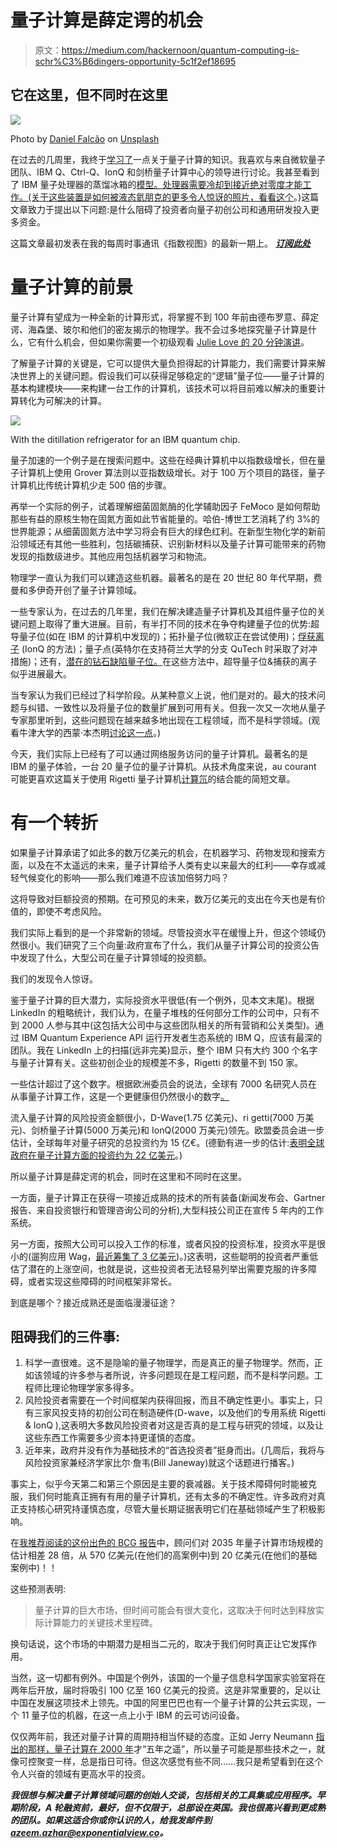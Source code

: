 # 量子计算是薛定谔的机会

> 原文：<https://medium.com/hackernoon/quantum-computing-is-schr%C3%B6dingers-opportunity-5c1f2ef18695>

## 它在这里，但不同时在这里

![](img/af1b4146e4948743865ce9f72a693580.png)

Photo by [Daniel Falcão](https://unsplash.com/photos/Pt27b3dRdVA?utm_source=unsplash&utm_medium=referral&utm_content=creditCopyText) on [Unsplash](https://unsplash.com/search/photos/quantum?utm_source=unsplash&utm_medium=referral&utm_content=creditCopyText)

在过去的几周里，我终于[学习了](https://hackernoon.com/tagged/learning)一点关于量子计算的知识。我喜欢与来自微软量子团队、IBM Q、Ctrl-Q、IonQ 和剑桥量子计算中心的领导进行讨论。我甚至看到了 IBM 量子处理器的蒸馏冰箱的[模型。处理器需要冷却到接近绝对零度才能工作。(关于这些装置是如何被液态氦朋克的更多令人惊讶的照片，](https://twitter.com/azeem/status/1017342987884482560)[看看这个](https://www.flickr.com/photos/40748696@N07/sets/72157663611181258)。)这篇文章致力于提出以下问题:是什么阻碍了投资者向量子初创公司和通用研发投入更多资金。

这篇文章最初发表在我的每周时事通讯《指数视图》的最新一期上。 [***订阅此处***](http://www.exponentialview.co)

# 量子计算的前景

量子计算有望成为一种全新的计算形式，将掌握不到 100 年前由德布罗意、薛定谔、海森堡、玻尔和他们的密友揭示的物理学。我不会过多地探究量子计算是什么，它有什么机会，但如果你需要一个初级观看 [Julie Love 的 20 分钟演讲](https://www.youtube.com/watch?v=mVfl1exX8jc)。

了解量子计算的关键是，它可以提供大量负担得起的计算能力，我们需要计算来解决世界上的关键问题。假设我们可以获得足够稳定的“逻辑”量子位——量子计算的基本构建模块——来构建一台工作的计算机，该技术可以将目前难以解决的重要计算转化为可解决的计算。

![](img/57b8da79ed101876d8f4bcaef515c1da.png)

With the ditillation refrigerator for an IBM quantum chip.

量子加速的一个例子是在搜索问题中。这些在经典计算机中以指数级增长，但在量子计算机上使用 Grover 算法则以亚指数级增长。对于 100 万个项目的路径，量子计算机比传统计算机少走 500 倍的步骤。

再举一个实际的例子，试着理解细菌固氮酶的化学辅助因子 FeMoco 是如何帮助那些有益的原核生物在固氮方面如此节省能量的。哈伯-博世工艺消耗了约 3%的世界能源；从细菌固氮方法中学习将会有巨大的绿色红利。在新型生物化学的新前沿领域还有其他一些胜利，包括碳捕获、识别新材料以及量子计算可能带来的药物发现的指数级进步。其他应用包括机器学习和物流。

物理学一直认为我们可以建造这些机器。最著名的是在 20 世纪 80 年代早期，费曼和多伊奇开创了量子计算领域。

一些专家认为，在过去的几年里，我们在解决建造量子计算机及其组件量子位的关键问题上取得了重大进展。目前，有半打不同的技术在争夺构建量子位的优势:超导量子位(如在 IBM 的计算机中发现的)；拓扑量子位(微软正在尝试使用)；[俘获离子](http://www.sciencemag.org/news/2016/12/scientists-are-close-building-quantum-computer-can-beat-conventional-one) (IonQ 的方法)；量子点(英特尔在支持荷兰大学的分支 QuTech 时采取了对冲措施)；还有，[潜在的钻石缺陷量子位。](http://news.mit.edu/2017/toward-mass-producible-quantum-computers-0526)在这些方法中，超导量子位&捕获的离子似乎进展最大。

当专家认为我们已经过了科学阶段。从某种意义上说，他们是对的。最大的技术问题与纠错、一致性以及将量子位的数量扩展到可用有关。但我一次又一次地从量子专家那里听到，这些问题现在越来越多地出现在工程领域，而不是科学领域。(观看牛津大学的西蒙·本杰明[讨论这一点](https://www.youtube.com/watch?v=LHZKDTJJknE)。)

今天，我们实际上已经有了可以通过网络服务访问的量子计算机。最著名的是 IBM 的量子体验，一台 20 量子位的量子计算机。从技术角度来说，au courant 可能更喜欢这篇关于使用 Rigetti 量子计算机[计算氘](https://physicsworld.com/a/quantum-computing-in-the-cloud/?utm_medium=email&utm_source=iop&utm_term=&utm_campaign=14290-39159&utm_content=cloud-based%20quantum%20computing&hootPostID=285d89275622eade9bcf5a04e3126e7c)的结合能的简短文章。

# 有一个转折

如果量子计算承诺了如此多的数万亿美元的机会，在机器学习、药物发现和搜索方面，以及在不太遥远的未来，量子计算给予人类有史以来最大的红利——幸存或减轻气候变化的影响——那么我们难道不应该加倍努力吗？

这将导致对巨额投资的预期。在可预见的未来，数万亿美元的支出在今天也是有价值的，即使不考虑风险。

我们实际上看到的是一个非常新的领域。尽管投资水平在缓慢上升，但这个领域仍然很小。我们研究了三个向量:政府宣布了什么，我们从量子计算公司的投资公告中发现了什么，大型公司在量子计算领域的投资额。

我们的发现令人惊讶。

鉴于量子计算的巨大潜力，实际投资水平很低(有一个例外，见本文末尾)。根据 LinkedIn 的粗略统计，我们认为，在量子堆栈的任何部分工作的公司中，只有不到 2000 人参与其中(这包括大公司中与这些团队相关的所有营销和公关类型)。通过 IBM Quantum Experience API 运行开发者生态系统的 IBM Q，应该有最深的团队。我在 LinkedIn 上的扫描(远非完美)显示，整个 IBM 只有大约 300 个名字与量子计算有关。这些初创企业的规模差不多，Rigetti 的数量不到 150 家。

一些估计超过了这个数字。根据欧洲委员会的说法，全球有 7000 名研究人员在从事量子计算工作，这是一个更健康但仍然很小的数字[。](https://ec.europa.eu/futurium/en/content/quantum-manifesto-quantum-technologies)

流入量子计算的风险投资金额很小，D-Wave(1.75 亿美元)、ri getti(7000 万美元)、剑桥量子计算(5000 万美元)和 IonQ(2000 万美元)领先。欧盟委员会进一步估计，全球每年对量子研究的总投资约为 15 亿€。(德勤有进一步的估计:[表明全球政府在量子计算方面的投资约为 22 亿美元](https://www2.deloitte.com/insights/us/en/focus/signals-for-strategists/quantum-computing-enterprise-applications.html)。)

所以量子计算是薛定谔的机会，同时在这里和不同时在这里。

一方面，量子计算正在获得一项接近成熟的技术的所有装备(新闻发布会、Gartner 报告、来自投资银行和管理咨询公司的分析),大型科技公司正在宣传 5 年内的工作系统。

另一方面，按照大公司可以投入工作的标准，或者风投的投资标准，投资水平是很小的(遛狗应用 Wag，[最近筹集了 3 亿美元](https://techcrunch.com/2018/01/30/on-demand-dog-walking-app-wag-raises-300-million-from-softbank-vision-fund/))。)这表明，这些聪明的投资者严重低估了潜在的上涨空间，也就是说，这些投资者无法轻易列举出需要克服的许多障碍，或者实现这些障碍的时间框架非常长。

到底是哪个？接近成熟还是面临漫漫征途？

## 阻碍我们的三件事:

1.  科学一直很难。这不是隐喻的量子物理学，而是真正的量子物理学。然而，正如该领域的许多参与者所说，许多问题现在是工程问题，而不是科学问题。工程师比理论物理学家多得多。
2.  风险投资者需要在一个时间框架内获得回报，而且不确定性更小。事实上，只有三家风投支持的初创公司在制造硬件(D-wave，以及他们的专用系统 Rigetti & IonQ ),这表明大多数风险投资者对这是否真的是工程与研究的领域，以及让这些东西工作需要多少资本持更谨慎的态度。
3.  近年来，政府并没有作为基础技术的“首选投资者”挺身而出。(几周后，我将与风险投资家兼经济学家比尔·詹韦(Bill Janeway)就这个话题进行播客。)

事实上，似乎今天第二和第三个原因是主要的衰减器。关于技术障碍何时能被克服，我们何时能真正拥有有用的量子计算机，还有太多的不确定性。许多政府对真正支持核心研究持谨慎态度，尽管大量长期证据表明它们在基础领域产生了积极影响。

在[我推荐阅读的这份出色的 BCG 报告](https://www.bcg.com/en-gb/publications/2018/coming-quantum-leap-computing.aspx)中，顾问们对 2035 年量子计算市场规模的估计相差 28 倍，从 570 亿美元(在他们的高案例中)到 20 亿美元(在他们的基础案例中)！！

这些预测表明:

> 量子计算的巨大市场，但时间可能会有很大变化，这取决于何时达到释放实际计算能力的关键技术里程碑。

换句话说，这个市场的中期潜力是相当二元的，取决于我们何时真正让它发挥作用。

当然，这一切都有例外。中国是个例外，该国的一个量子信息科学国家实验室将在两年后开放，届时将吸引 100 亿至 160 亿美元的投资。这是非常重要的，足以让中国在发展这项技术上领先。中国的阿里巴巴也有一个量子计算的公共云实现，一个 11 量子位的机器，在这一点上小于 IBM 的云可访问设备。

仅仅两年前，我还对量子计算的周期持相当怀疑的态度。正如 Jerry Neumann [指出的那样，量子计算在 2000 年](https://twitter.com/ganeumann/status/1017407211830587396)才“五年之遥”，所以量子可能是那些技术之一，就像可控聚变一样，总是指日可待。但这次感觉有些不同……我只是希望看到在这个令人兴奋的领域有更高水平的投资。

***我很想与解决量子计算领域问题的创始人交谈，包括相关的工具集或应用程序。早期阶段，A 轮融资前，最好，但不仅限于，总部设在英国。我也很高兴看到更成熟的团队。如果这适合你或你认识的人，给我发邮件到 azeem.azhar@exponentialview.co。***